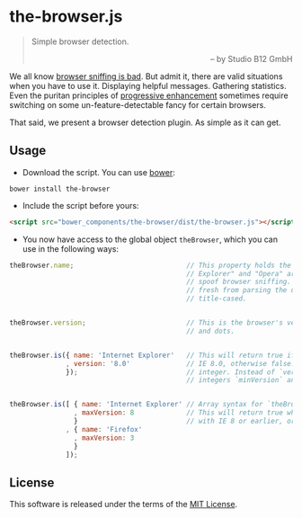 the-browser.js
==============

> Simple browser detection.
> 
> <div style="text-align:right">                                          – by Studio B12 GmbH</div>

We all know [browser sniffing is bad][]. But admit it, there are valid situations when you have to use it. Displaying helpful messages. Gathering statistics. Even the puritan principles of [progressive enhancement][] sometimes require switching on some un-feature-detectable fancy for certain browsers.

That said, we present a browser detection plugin. As simple as it can get.




Usage
-----

- Download the script. You can use [bower][]:

```
bower install the-browser
```


- Include the script before yours:

```html
<script src="bower_components/the-browser/dist/the-browser.js"></script>
```


- You now have access to the global object `theBrowser`, which you can use in the following ways:

```js
theBrowser.name;                            // This property holds the browser's name. "Internet
                                            // Explorer" and "Opera" are normalized, as they try to
                                            // spoof browser sniffing. Other browsers' names come
                                            // fresh from parsing the userAgent string, normally
                                            // title-cased.


theBrowser.version;                         // This is the browser's version – a string with digits
                                            // and dots.


theBrowser.is({ name: 'Internet Explorer'   // This will return true if the site is viewed with
              , version: '8.0'              // IE 8.0, otherwise false. `version` can also be an
              });                           // integer. Instead of `version` you can specify the
                                            // integers `minVersion` and/or `maxVersion`.


theBrowser.is([ { name: 'Internet Explorer' // Array syntax for `theBrowser.is()` is also supported.
                , maxVersion: 8             // This will return true when the site is viewed either
                }                           // with IE 8 or earlier, or with Firefox 3 or earlier.
              , { name: 'Firefox'
                , maxVersion: 3              
                }                
              ]);
```




License
-------

This software is released under the terms of the [MIT License][].




<!-- Links ---------------------------------------------------------------------------------------->

[browser sniffing is bad]:  http://css-tricks.com/browser-detection-is-bad/ "Browser Detection is Bad, on CSS-Tricks"
[bower]:                    http://bower.io/ "Bower – A package manager for the web"
[progressive enhancement]:  http://sixrevisions.com/web-development/progressive-enhancement/ "Progressive Enhancement 101, on Six Revisions"
[MIT License]:              ./License.md
